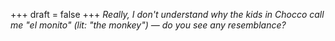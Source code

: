 
+++
draft = false
+++
_Really, I don't understand why the kids in Chocco call me "el monito" (lit: "the monkey") &mdash; do you see any resemblance?_
